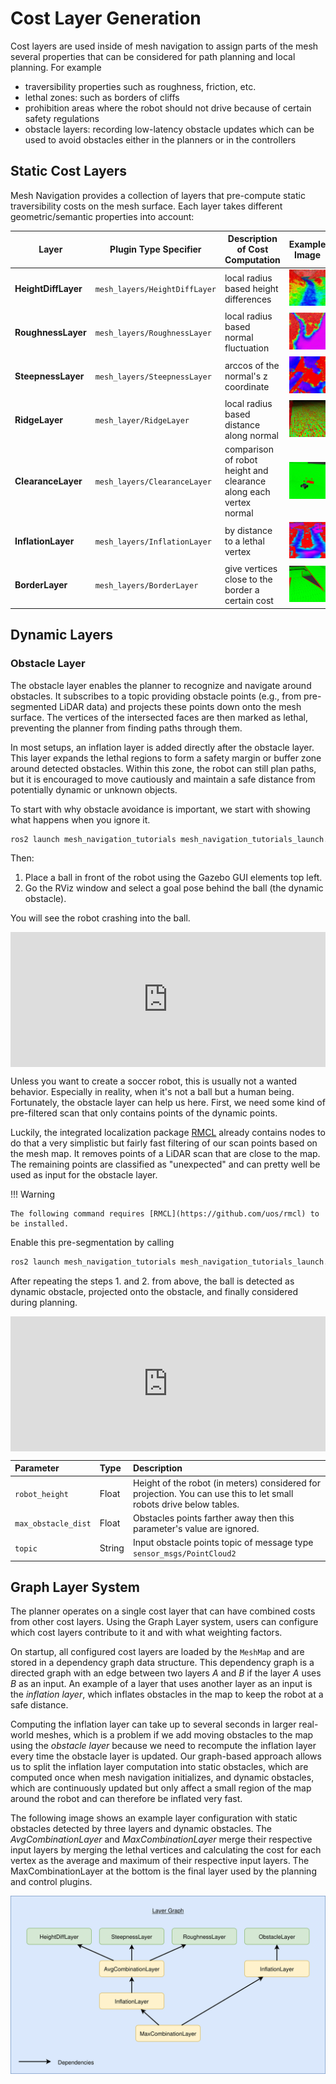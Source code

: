 # Cost Layer Generation

Cost layers are used inside of mesh navigation to assign parts of the mesh several properties that can be considered for path planning and local planning. For example

- traversibility properties such as roughness, friction, etc.
- lethal zones: such as borders of cliffs
- prohibition areas where the robot should not drive because of certain safety regulations
- obstacle layers: recording low-latency obstacle updates which can be used to avoid obstacles either in the planners or in the controllers

## Static Cost Layers

Mesh Navigation provides a collection of layers that pre-compute static traversibility costs on the mesh surface. Each layer takes different geometric/semantic properties into account:

| Layer               | Plugin Type Specifier         | Description of Cost Computation          | Example Image                                                                           |
| ------------------- | ----------------------------- | ---------------------------------------- | --------------------------------------------------------------------------------------- |
| **HeightDiffLayer** | `mesh_layers/HeightDiffLayer` | local radius based height differences    | ![HeightDiffLayer](/media/costlayers/height_diff.jpg?raw=true "Height Diff Layer") |
| **RoughnessLayer**  | `mesh_layers/RoughnessLayer`  | local radius based normal fluctuation    | ![RoughnessLayer](/media/costlayers/roughness.jpg?raw=true "Roughness Layer")      |
| **SteepnessLayer**  | `mesh_layers/SteepnessLayer`  | arccos of the normal's z coordinate      | ![SteepnessLayer](/media/costlayers/steepness.jpg?raw=true "Steepness Layer")      |
| **RidgeLayer**      | `mesh_layer/RidgeLayer`       | local radius based distance along normal | ![RidgeLayer](/media/costlayers/ridge.jpg?raw=true "RidgeLayer")                   |
| **ClearanceLayer**  | `mesh_layers/ClearanceLayer`  | comparison of robot height and clearance along each vertex normal | ![ClearanceLayer](/media/costlayers/clearance.jpg?raw=true "Clearance Layer") |
| **InflationLayer**  | `mesh_layers/InflationLayer`  | by distance to a lethal vertex           | ![InflationLayer](/media/costlayers/inflation.jpg?raw=true "Inflation Layer")      |
| **BorderLayer** | `mesh_layers/BorderLayer` | give vertices close to the border a certain cost | ![BorderLayer](/media/costlayers/border.png?raw=true "Border Layer")   |


## Dynamic Layers


### Obstacle Layer

The obstacle layer enables the planner to recognize and navigate around obstacles.
It subscribes to a topic providing obstacle points (e.g., from pre-segmented LiDAR data) and projects these points down onto the mesh surface. The vertices of the intersected faces are then marked as lethal, preventing the planner from finding paths through them.

In most setups, an inflation layer is added directly after the obstacle layer. This layer expands the lethal regions to form a safety margin or buffer zone around detected obstacles. Within this zone, the robot can still plan paths, but it is encouraged to move cautiously and maintain a safe distance from potentially dynamic or unknown objects.

To start with why obstacle avoidance is important, we start with showing what happens when you ignore it.


```bash
ros2 launch mesh_navigation_tutorials mesh_navigation_tutorials_launch.py world_name:=tray
```

Then:

1. Place a ball in front of the robot using the Gazebo GUI elements top left.
2. Go the RViz window and select a goal pose behind the ball (the dynamic obstacle).

You will see the robot crashing into the ball.

<div style="position: relative; padding-bottom: 42.8%; height: 0; overflow: hidden;" >
    <iframe src="https://www.youtube.com/embed/NXEzyZaFRME?si=qbERyLSxpiQHycx9?autoplay=1&mute=1" 
            title="YouTube Video" 
            frameborder="0" 
            allow="autoplay; encrypted-media" 
            allowfullscreen 
            style="position: absolute; top: 0; left: 0; width: 100%; height: 100%;">
    </iframe>
</div>

Unless you want to create a soccer robot, this is usually not a wanted behavior. Especially in reality, when it's not a ball but a human being.
Fortunately, the obstacle layer can help us here.
First, we need some kind of pre-filtered scan that only contains points of the dynamic points.

Luckily, the integrated localization package [RMCL](https://github.com/uos/rmcl) already contains nodes to do that a very simplistic but fairly fast filtering of our scan points based on the mesh map.
It removes points of a LiDAR scan that are close to the map. The remaining points are classified as "unexpected" and can pretty well be used as input for the obstacle layer.

!!! Warning

    The following command requires [RMCL](https://github.com/uos/rmcl) to be installed.

Enable this pre-segmentation by calling

```bash
ros2 launch mesh_navigation_tutorials mesh_navigation_tutorials_launch.py world_name:=tray obtacle_segmentation:=rmcl_seg
```

After repeating the steps 1. and 2. from above, the ball is detected as dynamic obstacle, projected onto the obstacle, and finally considered during planning.

<div style="position: relative; padding-bottom: 42.8%; height: 0; overflow: hidden;" >
    <iframe src="https://www.youtube.com/embed/fWU6_IdAoc0?si=Nm4IDQGFZhh0lFFf?autoplay=1&mute=1" 
            title="YouTube Video" 
            frameborder="0" 
            allow="autoplay; encrypted-media" 
            allowfullscreen 
            style="position: absolute; top: 0; left: 0; width: 100%; height: 100%;">
    </iframe>
</div>

| Parameter | Type | Description |
|:----|:----|:------|
| `robot_height` | Float | Height of the robot (in meters) considered for projection. You can use this to let small robots drive below tables. |
| `max_obstacle_dist` | Float | Obstacles points farther away then this parameter's value are ignored. |
| `topic` | String | Input obstacle points topic of message type `sensor_msgs/PointCloud2` |

## Graph Layer System

The planner operates on a single cost layer that can have combined costs from other cost layers. Using the Graph Layer system, users can configure which cost layers contribute to it and with what weighting factors.

On startup, all configured cost layers are loaded by the `MeshMap` and are stored in a dependency graph data structure.
This dependency graph is a directed graph with an edge between two layers *A* and *B* if the layer *A* uses *B* as an input.
An example of a layer that uses another layer as an input is the *inflation layer*, which inflates obstacles in the map to keep the robot at a safe distance.

Computing the inflation layer can take up to several seconds in larger real-world meshes, which is a problem if we add moving obstacles to the map using the *obstacle layer* because we need to recompute the inflation layer every time the obstacle layer is updated.
Our graph-based approach allows us to split the inflation layer computation into static obstacles, which are computed once when mesh navigation initializes, and dynamic obstacles, which are continuously updated but only affect a small region of the map around the robot and can therefore be inflated very fast.

The following image shows an example layer configuration with static obstacles detected by three layers and dynamic obstacles.
The *AvgCombinationLayer* and *MaxCombinationLayer* merge their respective input layers by merging the lethal vertices and calculating the cost for each vertex as the average and maximum of their respective input layers.
The MaxCombinationLayer at the bottom is the final layer used by the planning and control plugins.

![Example Layer Dependency Graph](/media/costlayers/mesh_map_layer_graph.drawio.png)

